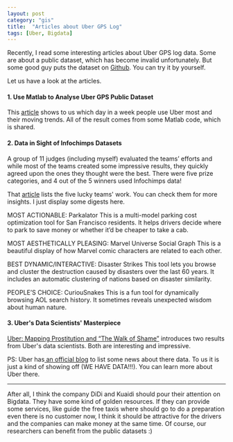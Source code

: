 ```yaml
---
layout: post
category: "gis"
title:  "Articles about Uber GPS Log"
tags: [Uber, Bigdata]
---
```



Recently, I read some interesting articles about Uber GPS log data. Some are about a public dataset, which has become invalid unfortunately. But some good guy puts the dataset on [Github](https://github.com/dima42/uber-gps-analysis/tree/master/gpsdata). You can try it by yourself.

Let us have a look at the articles.

#### 1. Use Matlab to Analyse Uber GPS Public Dataset



This [article](http://blogs.mathworks.com/loren/2014/09/06/analyzing-uber-ride-sharing-gps-data/) shows to us which day in a week people use Uber most and their moving trends. All of the result comes from some Matlab code, which is shared.

#### 2. Data in Sight of Infochimps Datasets


A group of 11 judges (including myself) evaluated the teams’ efforts and while most of the teams created some impressive results, they quickly agreed upon the ones they thought were the best.  There were five prize categories, and 4 out of the 5 winners used Infochimps data!

That [article](http://blog.infochimps.com/2011/06/29/data-in-sight/) lists the five lucky teams' work. You can check them for more insights. I just display some digests here.

MOST ACTIONABLE: Parkalator
This is a multi-model parking cost optimization tool for San Francisco residents.  It helps drivers decide where to park to save money or whether it’d be cheaper to take a cab.

MOST AESTHETICALLY PLEASING: Marvel Universe Social Graph This is a beautiful display of how Marvel comic characters are related to each other.

BEST DYNAMIC/INTERACTIVE: Disaster Strikes
This tool lets you browse and cluster the destruction caused by disasters over the last 60 years.  It includes an automatic clustering of nations based on disaster similarity.

PEOPLE’S CHOICE: CuriouSnakes
This is a fun tool for dynamically browsing AOL search history.  It sometimes reveals unexpected wisdom about human nature.

#### 3. Uber's Data Scientists' Masterpiece

[Uber: Mapping Prostitution and “The Walk of Shame”](http://dataconomy.com/uber-mapping-prostitution-and-the-walk-of-shame/) introduces two results from Uber's data scientists. Both are interesting and impressive.

PS: Uber has[ an official blog](http://blog.uber.com/uberdata/) to list some news about there data. To us it is just a kind of showing off (WE HAVE DATA!!!). You can learn more about Uber there.


  -------------------------------------------

After all, I think the company DiDi and Kuaidi should pour their attention on Bigdata. They have some kind of golden resources. If they can provide some services, like guide the free taxis where should go to do a preparation even there is no customer now, I think it should be attractive for the drivers and the companies can make money at the same time. Of course, our researchers can benefit from the public datasets :)

